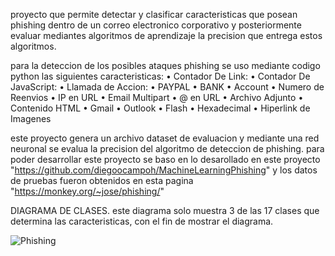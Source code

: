

proyecto que permite detectar y clasificar caracteristicas que posean phishing dentro de un correo electronico corporativo y posteriormente evaluar mediantes algoritmos de aprendizaje la precision que entrega estos algoritmos.

para la deteccion de los posibles ataques phishing se uso mediante codigo python las siguientes caracteristicas: 
•	Contador De Link:
•	Contador De JavaScript:
•	Llamada de Accion:
•	PAYPAL
•	BANK
•	Account
•	Numero de Reenvios
•	IP en URL
•	Email Multipart
•	@ en URL
•	Archivo Adjunto
•	Contenido HTML
•	Gmail
•	Outlook
•	Flash
•	Hexadecimal
•	Hiperlink de Imagenes

este proyecto genera un archivo dataset de evaluacion y mediante una red neuronal se evalua la precision del algoritmo de deteccion de phishing.
para poder desarrollar este proyecto se baso en lo desarollado en este proyecto "https://github.com/diegoocampoh/MachineLearningPhishing" y los datos de pruebas fueron obtenidos en esta pagina "https://monkey.org/~jose/phishing/"


DIAGRAMA DE CLASES.
este diagrama solo  muestra 3 de las 17 clases que determina las caracteristicas, con el fin de mostrar el diagrama.

















![Phishing](https://user-images.githubusercontent.com/5145097/112899719-e4169700-90b8-11eb-9183-30e1d6b41fc6.PNG)
